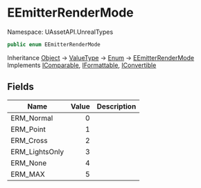 # EEmitterRenderMode

Namespace: UAssetAPI.UnrealTypes

```csharp
public enum EEmitterRenderMode
```

Inheritance [Object](https://docs.microsoft.com/en-us/dotnet/api/system.object) → [ValueType](https://docs.microsoft.com/en-us/dotnet/api/system.valuetype) → [Enum](https://docs.microsoft.com/en-us/dotnet/api/system.enum) → [EEmitterRenderMode](./uassetapi.unrealtypes.eemitterrendermode.md)<br>
Implements [IComparable](https://docs.microsoft.com/en-us/dotnet/api/system.icomparable), [IFormattable](https://docs.microsoft.com/en-us/dotnet/api/system.iformattable), [IConvertible](https://docs.microsoft.com/en-us/dotnet/api/system.iconvertible)

## Fields

| Name | Value | Description |
| --- | --: | --- |
| ERM_Normal | 0 |  |
| ERM_Point | 1 |  |
| ERM_Cross | 2 |  |
| ERM_LightsOnly | 3 |  |
| ERM_None | 4 |  |
| ERM_MAX | 5 |  |
